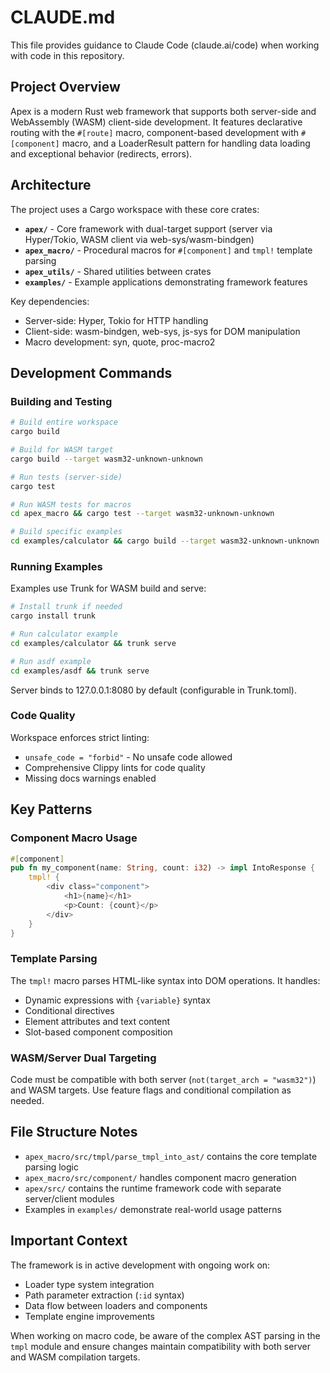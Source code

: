 # CLAUDE.md

This file provides guidance to Claude Code (claude.ai/code) when working with code in this repository.

## Project Overview

Apex is a modern Rust web framework that supports both server-side and WebAssembly (WASM) client-side development. It features declarative routing with the `#[route]` macro, component-based development with `#[component]` macro, and a LoaderResult pattern for handling data loading and exceptional behavior (redirects, errors).

## Architecture

The project uses a Cargo workspace with these core crates:

- **`apex/`** - Core framework with dual-target support (server via Hyper/Tokio, WASM client via web-sys/wasm-bindgen)
- **`apex_macro/`** - Procedural macros for `#[component]` and `tmpl!` template parsing
- **`apex_utils/`** - Shared utilities between crates
- **`examples/`** - Example applications demonstrating framework features

Key dependencies:

- Server-side: Hyper, Tokio for HTTP handling
- Client-side: wasm-bindgen, web-sys, js-sys for DOM manipulation
- Macro development: syn, quote, proc-macro2

## Development Commands

### Building and Testing

```bash
# Build entire workspace
cargo build

# Build for WASM target 
cargo build --target wasm32-unknown-unknown

# Run tests (server-side)
cargo test

# Run WASM tests for macros
cd apex_macro && cargo test --target wasm32-unknown-unknown

# Build specific examples
cd examples/calculator && cargo build --target wasm32-unknown-unknown
```

### Running Examples

Examples use Trunk for WASM build and serve:

```bash
# Install trunk if needed
cargo install trunk

# Run calculator example
cd examples/calculator && trunk serve

# Run asdf example
cd examples/asdf && trunk serve
```

Server binds to 127.0.0.1:8080 by default (configurable in Trunk.toml).

### Code Quality

Workspace enforces strict linting:

- `unsafe_code = "forbid"` - No unsafe code allowed
- Comprehensive Clippy lints for code quality
- Missing docs warnings enabled

## Key Patterns

### Component Macro Usage

```rust
#[component]
pub fn my_component(name: String, count: i32) -> impl IntoResponse {
    tmpl! {
        <div class="component">
            <h1>{name}</h1>
            <p>Count: {count}</p>
        </div>
    }
}
```

### Template Parsing

The `tmpl!` macro parses HTML-like syntax into DOM operations. It handles:

- Dynamic expressions with `{variable}` syntax
- Conditional directives
- Element attributes and text content
- Slot-based component composition

### WASM/Server Dual Targeting

Code must be compatible with both server (`not(target_arch = "wasm32")`) and WASM targets. Use feature flags and conditional compilation as needed.

## File Structure Notes

- `apex_macro/src/tmpl/parse_tmpl_into_ast/` contains the core template parsing logic
- `apex_macro/src/component/` handles component macro generation
- `apex/src/` contains the runtime framework code with separate server/client modules
- Examples in `examples/` demonstrate real-world usage patterns

## Important Context

The framework is in active development with ongoing work on:

- Loader type system integration
- Path parameter extraction (`:id` syntax)
- Data flow between loaders and components
- Template engine improvements

When working on macro code, be aware of the complex AST parsing in the `tmpl` module and ensure changes maintain compatibility with both server and WASM compilation targets.
